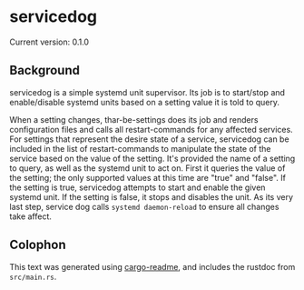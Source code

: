 # servicedog

Current version: 0.1.0

## Background

servicedog is a simple systemd unit supervisor.
Its job is to start/stop and enable/disable systemd units based on a setting value it is told to query.

When a setting changes, thar-be-settings does its job and renders configuration files and calls all restart-commands for any affected services.
For settings that represent the desire state of a service, servicedog can be included in the list of restart-commands to manipulate the state of the service based on the value of the setting.
It's provided the name of a setting to query, as well as the systemd unit to act on.
First it queries the value of the setting; the only supported values at this time are "true" and "false".
If the setting is true, servicedog attempts to start and enable the given systemd unit. If the setting is false, it stops and disables the unit.
As its very last step, service dog calls `systemd daemon-reload` to ensure all changes take affect.


## Colophon

This text was generated using [cargo-readme](https://crates.io/crates/cargo-readme), and includes the rustdoc from `src/main.rs`.